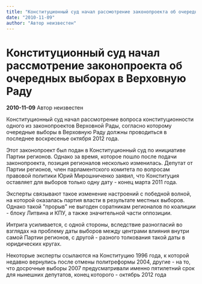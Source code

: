 ```yaml
---
title: "Конституционный суд начал рассмотрение законопроекта об очередных выборах в Верховную Раду"
date: "2010-11-09"
author: "Автор неизвестен"
---
```


# Конституционный суд начал рассмотрение законопроекта об очередных выборах в Верховную Раду

**2010-11-09** Автор неизвестен

Конституционный суд начал рассмотрение вопроса конституционности одного из законопроектов Верховной Рады, согласно которому очередные выборы в Верховную Раду должны проводиться в последнее воскресенье октября 2012 года.

Этот законопроект был подан в Конституционный суд по инициативе Партии регионов. Однако за время, которое пошло после подачи законопроекта, позиция регионалов несколько изменилась. Депутат от Партии регионов, член парламентского комитета по вопросам правовой политики Юрий Мирошниченко заявил, что Конституция оставляет для выборов только одну дату - конец марта 2011 года.

Эксперты связывают такое изменение настроений с победной волной, на которой оказалась партия власти в результате местных выборов. Однако такой "прорыв" не выгоден соратникам регионалов по коалиции - блоку Литвина и КПУ, а также значительной части оппозиции.

Интрига усиливается, с одной стороны, вследствие разногласий во взглядах на проблему даты выборов между центрами влияния внутри самой Партии регионов, с другой - разного толкования такой даты в юридических кругах.

Некоторые эксперты ссылаются на Конституцию 1996 года, к которой недавно вернулись после отмены политреформы 2004, другие - на то, что досрочные выборы 2007 предусматривали именно пятилетний срок для нынешних депутатов, конец которого - октябрь 2012 года